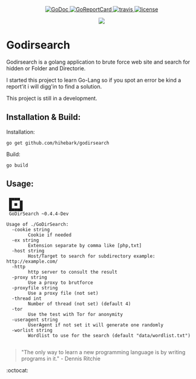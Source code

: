 <p align="center">
    <a href="https://godoc.org/github.com/hihebark/godirsearch">
        <img src="https://godoc.org/github.com/hihebark/godirsearch?status.svg" alt="GoDoc">
    </a>
    <a href="https://goreportcard.com/report/github.com/hihebark/godirsearch">
        <img src="https://goreportcard.com/badge/github.com/hihebark/godirsearch" alt="GoReportCard">
    </a>
    <a href="https://travis-ci.org/hihebark/godirsearch">
        <img src="https://travis-ci.org/hihebark/godirsearch.svg?branch=master" alt="travis">
    </a>
    <a href="https://github.com/hihebark/godirsearch/blob/master/LICENSE">
        <img src="https://img.shields.io/aur/license/yaourt.svg" alt="license">
    </a>
</p>

<p align="center">
	<img src="https://golang.org/doc/gopher/pkg.png">
</p>

Godirsearch
===========

Godirsearch is a golang application to brute force web site and search for hidden or Folder and Directorie.

I started this project to learn Go-Lang so if you spot an error be kind a report'it i will digg'in to find a solution.

This project is still in a development.

Installation & Build:
------

Installation:

`go get github.com/hihebark/godirsearch`

Build:

`go build`

Usage:
------

```
 ▄▄▄▄
 █ ▄ █
 █▄▄▄█
 GoDirSearch ~0.4.4-Dev

Usage of ./GoDirSearch:
  -cookie string
    	Cookie if needed
  -ex string
    	Extension separate by comma like [php,txt]
  -host string
    	Host/Target to search for subdirectory example: http://example.com/
  -http
    	http server to consult the result
  -proxy string
    	Use a proxy to brutforce
  -proxyfile string
    	Use a proxy file (not set)
  -thread int
    	Number of thread (not set) (default 4)
  -tor
    	Use the test with Tor for anonymity
  -useragent string
    	UserAgent if not set it will generate one randomly
  -worlist string
    	Wordlist to use for the search (default "data/wordlist.txt")


```

> "The only way to learn a new programming language is by writing programs in it." - Dennis Ritchie

:octocat:
